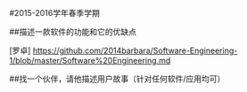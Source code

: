 #2015-2016学年春季学期
 
 
##描述一款软件的功能和它的优缺点

[罗卓] https://github.com/2014barbara/Software-Engineering-1/blob/master/Software%20Engineering.md


##找一个伙伴，请他描述用户故事（针对任何软件/应用均可）

